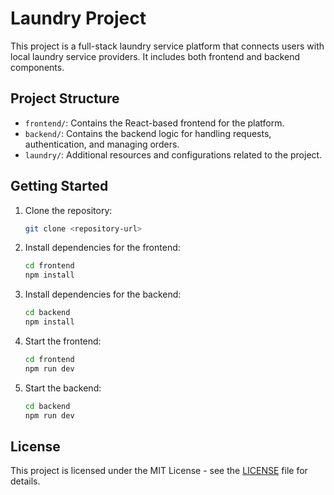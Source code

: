 # Laundry Project

This project is a full-stack laundry service platform that connects users with local laundry service providers. It includes both frontend and backend components.

## Project Structure

- `frontend/`: Contains the React-based frontend for the platform.
- `backend/`: Contains the backend logic for handling requests, authentication, and managing orders.
- `laundry/`: Additional resources and configurations related to the project.

## Getting Started

1. Clone the repository:
   ```bash
   git clone <repository-url>
   ```

2. Install dependencies for the frontend:
   ```bash
   cd frontend
   npm install
   ```

3. Install dependencies for the backend:
   ```bash
   cd backend
   npm install
   ```

4. Start the frontend:
   ```bash
   cd frontend
   npm run dev
   ```

5. Start the backend:
   ```bash
   cd backend
   npm run dev
   ```

## License

This project is licensed under the MIT License - see the [LICENSE](LICENSE) file for details.

